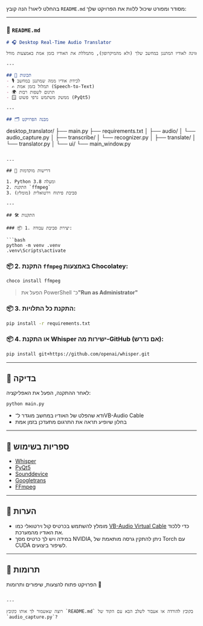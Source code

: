 בהחלט ליאור! הנה קובץ `README.md` מסודר ומפורט שיכול ללוות את הפרויקט שלך:

---

### 📄 `README.md`

```markdown
# 🎧 Desktop Real-Time Audio Translator

תוכנת שולחן עבודה המאזינה לאודיו המתנגן במחשב שלך (ולא מהמיקרופון), מתמללת את האודיו בזמן אמת באמצעות מודל Whisper של OpenAI, ומתרגמת אותו לכל שפה שתבחר.

---

## 🚀 תכונות
- 🎙 לכידת אודיו ממה שמתנגן במחשב
- ✍️ תמלול בזמן אמת (Speech-to-Text)
- 🌍 תרגום לשפות רבות
- 🪟 ממשק משתמש גרפי פשוט (PyQt5)

---

## 🗂 מבנה הפרויקט

```

desktop\_translator/
├── main.py
├── requirements.txt
│
├── audio/
│   └── audio\_capture.py
│
├── transcribe/
│   └── recognizer.py
│
├── translate/
│   └── translator.py
│
└── ui/
└── main\_window\.py

````

---

## 🧱 דרישות מוקדמות

1. Python 3.8 ומעלה
2. התקנת `ffmpeg`
3. סביבת פיתוח וירטואלית (מומלץ)

---

## 🛠 התקנות

### 📦 1. יצירת סביבת עבודה:

```bash
python -m venv .venv
.venv\Scripts\activate
````

### 📦 2. התקנת `ffmpeg` באמצעות Chocolatey:

```bash
choco install ffmpeg
```

> הפעל את PowerShell כ־**"Run as Administrator"**

### 📦 3. התקנת כל התלויות:

```bash
pip install -r requirements.txt
```

### 📦 4. או התקנת Whisper ישירות מה-GitHub (אם נדרש):

```bash
pip install git+https://github.com/openai/whisper.git
```

---

## 🧪 בדיקה

לאחר ההתקנה, הפעל את האפליקציה:

```bash
python main.py
```

* ודא שהפלט של האודיו במחשב מוגדר ל־VB-Audio Cable
* בחלון שיופיע תראה את התרגום מתעדכן בזמן אמת

---

## 🧰 ספריות בשימוש

* [Whisper](https://github.com/openai/whisper)
* [PyQt5](https://pypi.org/project/PyQt5/)
* [Sounddevice](https://pypi.org/project/sounddevice/)
* [Googletrans](https://pypi.org/project/googletrans/)
* [FFmpeg](https://ffmpeg.org/)

---

## 📝 הערות

* מומלץ להשתמש בכרטיס קול וירטואלי כמו [VB-Audio Virtual Cable](https://vb-audio.com/Cable/) כדי ללכוד את האודיו מהמערכת.
* במידה ויש לך כרטיס מסך NVIDIA, ניתן להתקין גרסה מותאמת של Torch עם CUDA לשיפור ביצועים.

---

## 🤝 תרומות

הפרויקט פתוח להצעות, שיפורים ותרומות 🎉

```

---

רוצה שאשמור לך אותו כקובץ `README.md` בקובץ להורדה או אעבור לשלב הבא עם הקוד של `audio_capture.py`?
```
